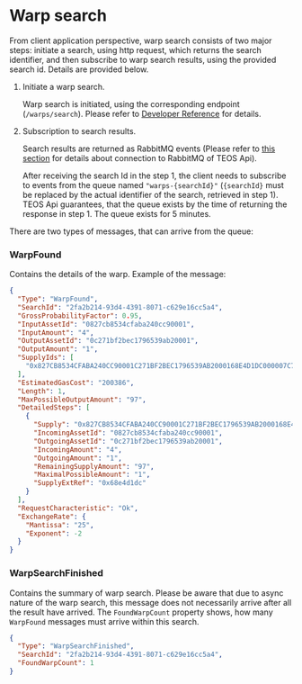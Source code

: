 # Warp search

From client application perspective, warp search consists of two major steps: initiate a search, using http request, which returns the search identifier, and then subscribe to warp search results, using the provided search id. Details are provided below.

1.  Initiate a warp search.

    Warp search is initiated, using the corresponding endpoint (`/warps/search`). Please refer to [Developer Reference](https://teos-uat.dev.coreledger.net/swagger/index.html?urls.primaryName=TEOS%20Api%20v0.1) for details.
2.  Subscription to search results.

    Search results are returned as RabbitMQ events (Please refer to [this section](authentication.md) for details about connection to RabbitMQ of TEOS Api).

    After receiving the search Id in the step 1, the client needs to subscribe to events from the queue named `"warps-{searchId}"` (`{searchId}` must be replaced by the actual identifier of the search, retrieved in step 1). TEOS Api guarantees, that the queue exists by the time of returning the response in step 1. The queue exists for 5 minutes.

There are two types of messages, that can arrive from the queue:

### WarpFound

Contains the details of the warp. Example of the message:

```json
{
  "Type": "WarpFound",
  "SearchId": "2fa2b214-93d4-4391-8071-c629e16cc5a4",
  "GrossProbabilityFactor": 0.95,
  "InputAssetId": "0827cb8534cfaba240cc90001",
  "InputAmount": "4",
  "OutputAssetId": "0c271bf2bec1796539ab20001",
  "OutputAmount": "1",
  "SupplyIds": [
    "0x827CB8534CFABA240CC90001C271BF2BEC1796539AB2000168E4D1DC000007C7"
  ],
  "EstimatedGasCost": "200386",
  "Length": 1,
  "MaxPossibleOutputAmount": "97",
  "DetailedSteps": [
    {
      "Supply": "0x827CB8534CFABA240CC90001C271BF2BEC1796539AB2000168E4D1DC000007C7",
      "IncomingAssetId": "0827cb8534cfaba240cc90001",
      "OutgoingAssetId": "0c271bf2bec1796539ab20001",
      "IncomingAmount": "4",
      "OutgoingAmount": "1",
      "RemainingSupplyAmount": "97",
      "MaximalPossibleAmount": "1",
      "SupplyExtRef": "0x68e4d1dc"
    }
  ],
  "RequestCharacteristic": "Ok",
  "ExchangeRate": {
    "Mantissa": "25",
    "Exponent": -2
  }
}
```

### WarpSearchFinished

Contains the summary of warp search. Please be aware that due to async nature of the warp search, this message does not necessarily arrive after all the result have arrived. The `FoundWarpCount` property shows, how many `WarpFound` messages must arrive within this search.

```json
{
  "Type": "WarpSearchFinished",
  "SearchId": "2fa2b214-93d4-4391-8071-c629e16cc5a4",
  "FoundWarpCount": 1
}
```
